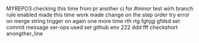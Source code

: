 MYREPO3
checking this time from pr
another ci for #minor
test wirh branch rule enabled
made this time work
made change on the step order
try error on merge string
trigger on again
one more time
rth rtg fghjgj gfdsd
set commit message
ser-ops used
set github env
222 ddd fff
checkshort
anongther_line

